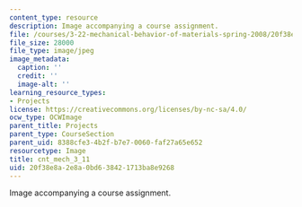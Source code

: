 ```yaml
---
content_type: resource
description: Image accompanying a course assignment.
file: /courses/3-22-mechanical-behavior-of-materials-spring-2008/20f38e8a2e8a0bd638421713ba8e9268_cnt_mech_3_11.jpg
file_size: 28000
file_type: image/jpeg
image_metadata:
  caption: ''
  credit: ''
  image-alt: ''
learning_resource_types:
- Projects
license: https://creativecommons.org/licenses/by-nc-sa/4.0/
ocw_type: OCWImage
parent_title: Projects
parent_type: CourseSection
parent_uid: 8388cfe3-4b2f-b7e7-0060-faf27a65e652
resourcetype: Image
title: cnt_mech_3_11
uid: 20f38e8a-2e8a-0bd6-3842-1713ba8e9268
---
```

Image accompanying a course assignment.